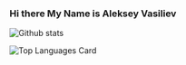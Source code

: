 ### Hi there My Name is Aleksey Vasiliev




![Github stats](https://github-readme-stats.vercel.app/api?username=AlekseyVY&theme=midnight-purple&show_icons=true&count_private=true)

![Top Languages Card](https://github-readme-stats.vercel.app/api/top-langs/?username=AlekseyVY)



<!--
**AlekseyVY/AlekseyVY** is a ✨ _special_ ✨ repository because its `README.md` (this file) appears on your GitHub profile.

Here are some ideas to get you started:

- 🔭 I’m currently working on ...
- 🌱 I’m currently learning ...
- 👯 I’m looking to collaborate on ...
- 🤔 I’m looking for help with ...
- 💬 Ask me about ...
- 📫 How to reach me: ...
- 😄 Pronouns: ...
- ⚡ Fun fact: ...
-->
